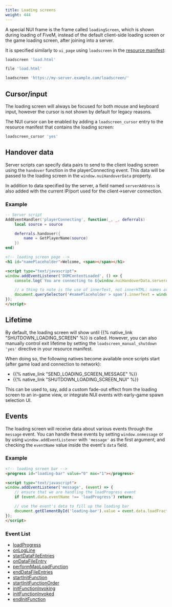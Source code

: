 ```yaml
---
title: Loading screens
weight: 444
---
```


A special NUI frame is the frame called `loadingScreen`, which is shown during loading of FiveM, instead of the default
client-side loading screen or the game loading screen, after joining into a server.

It is specified similarly to `ui_page` using `loadscreen` in the [resource manifest][resource-manifest]:

```lua
loadscreen 'load.html'

file 'load.html'
```


```lua
loadscreen 'https://my-server.example.com/loadscreen/'
```

## Cursor/input
The loading screen will always be focused for both mouse and keyboard input, however the cursor is not shown by default
for legacy reasons.

The NUI cursor can be enabled by adding a `loadscreen_cursor` entry to the resource manifest that contains the loading screen:

```lua
loadscreen_cursor 'yes'
```

## Handover data
Server scripts can specify data pairs to send to the client loading screen using the `handover` function in the playerConnecting
event. This data will be passed to the loading screen in the `window.nuiHandoverData` property.

In addition to data specified by the server, a field named `serverAddress` is also added with the current IP/port used for
the client->server connection.

### Example
```lua
-- Server script
AddEventHandler('playerConnecting', function(_, _, deferrals)
    local source = source

    deferrals.handover({
        name = GetPlayerName(source)
    })
end)
```

```html
<!-- loading screen page -->
<h1 id="namePlaceholder">Welcome, <span></span></h1>

<script type="text/javascript">
window.addEventListener('DOMContentLoaded', () => {
    console.log(`You are connecting to ${window.nuiHandoverData.serverAddress}`);

    // a thing to note is the use of innerText, not innerHTML: names are user input and could contain bad HTML!
    document.querySelector('#namePlaceholder > span').innerText = window.nuiHandoverData.name;
});
</script>
```

## Lifetime
By default, the loading screen will show until {{% native_link "SHUTDOWN_LOADING_SCREEN" %}} is called. However, you can also
manually control exit lifetime by setting the `loadscreen_manual_shutdown 'yes'` directive in your resource manifest.

When doing so, the following natives become available once scripts start (after game load and connection to network):

* {{% native_link "SEND_LOADING_SCREEN_MESSAGE" %}}
* {{% native_link "SHUTDOWN_LOADING_SCREEN_NUI" %}}

This can be used to, say, add a custom fade-out effect from the loading screen to an in-game view, or integrate NUI events
with early-game spawn selection UI.

## Events
The loading screen will receive data about various events through the `message` event.
You can handle these events by setting `window.onmessage` or by using `window.addEventListener` with `'message'` as the first argument, and checking the `eventName` value inside the event's `data` field.

### Example
```html
<!-- loading screen bar -->
<progress id="loading-bar" value="0" max="1"></progress>

<script type="text/javascript">
window.addEventListener('message', (event) => {
    // ensure that we are handling the loadProgress event
    if (event.data.eventName !== 'loadProgress') return;

    // use the event's data to fill up the loading bar
    document.getElementById('loading-bar').value = event.data.loadFraction;
});
</script>
```

### Event List
- [loadProgress](./loadProgress)
- [onLogLine](./onLogLine)
- [startDataFileEntries](./startDataFileEntries)
- [onDataFileEntry](./onDataFileEntry)
- [performMapLoadFunction](./performMapLoadFunction)
- [endDataFileEntries](./endDataFileEntries)
- [startInitFunction](./startInitFunction)
- [startInitFunctionOrder](./startInitFunctionOrder)
- [initFunctionInvoking](./initFunctionInvoking)
- [initFunctionInvoked](./initFunctionInvoked)
- [endInitFunction](./endInitFunction)

[resource-manifest]: /docs/developers/scripting-reference/resource-manifest/resource-manifest